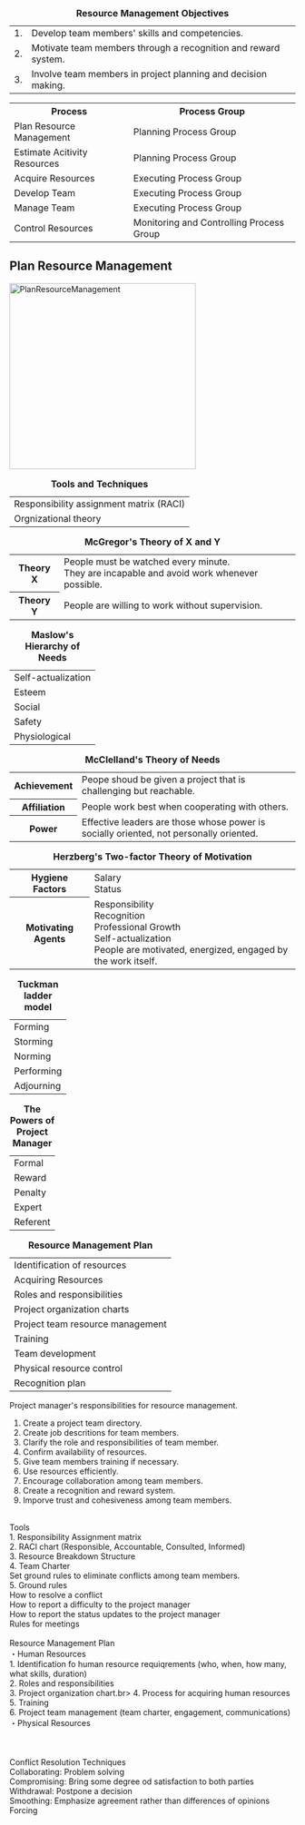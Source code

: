 <table>
   <caption><b>Resource Management Objectives</b></caption>
   <tr><td>1. </td><td>Develop team members' skills and competencies.</td>
   <tr><td>2. </td><td>Motivate team members through a recognition and reward system.</td></tr>
   <tr><td>3. </td><td>Involve team members in project planning and decision making.</td></tr>
</table>

<table>
<tr><th>Process</th><th>Process Group</th></tr>
<tr><td>Plan Resource Management</td><td>Planning Process Group</td></tr>
<tr><td>Estimate Acitivity Resources</td><td>Planning Process Group</td></tr>
<tr><td>Acquire Resources</td><td>Executing Process Group</td></tr>
<tr><td>Develop Team</td><td>Executing Process Group</td></tr>
<tr><td>Manage Team</td><td>Executing Process Group</td></tr>
<tr><td>Control Resources</td><td>Monitoring and Controlling Process Group</td></tr>
</table>

<h2>Plan Resource Management</h2>
<img width="328" alt="PlanResourceManagement" src="https://user-images.githubusercontent.com/3501210/103713579-0cce4980-5000-11eb-9e12-bbfe45b3314d.PNG">

<table>
   <caption><b>Tools and Techniques</b></caption>
   <tr><td>Responsibility assignment matrix (RACI)</td></tr>
   <tr><td>Orgnizational theory</td></tr>
</table>

<table>
   <caption><b>McGregor's Theory of X and Y</b></caption>
   <tr><th>Theory X</th>
   <td>
People must be watched every minute.<br>
They are incapable and avoid work whenever possible.
   </td>
   </tr>
   <tr><th>Theory Y</th>
   <td>
People are willing to work without supervision.
   </td>
   </tr>
</table>

<table>
<caption><b>Maslow's Hierarchy of Needs</b></caption>
<tr><td>Self-actualization</td></tr>
<tr><td>Esteem</td></tr>
<tr><td>Social</td></tr>
<tr><td>Safety</td></tr>
<tr><td>Physiological</td></tr>
</table>

<table>
<caption><b>McClelland's Theory of Needs</b></caption>
   <tr><th>Achievement</th><td>Peope shoud be given a project that is challenging but reachable.</td></tr>
   <tr><th>Affiliation</th><td>People work best when cooperating with others.</td></tr>
   <tr><th>Power</th><td>Effective leaders are those whose power is socially oriented, not personally oriented.</td></tr>
</table>

<table>
<caption><b>Herzberg's Two-factor Theory of Motivation</b></caption>
   <tr><th>Hygiene Factors</th><td>Salary<br>Status</td></tr>
   <tr><th>Motivating Agents</th>
      <td>
Responsibility<br>
Recognition<br>
Professional Growth<br>
Self-actualization<br>
People are motivated, energized, engaged by the work itself.
      </td>
   </tr>
</table>

<table>
<caption><b>Tuckman ladder model</b></caption>
   <tr><td>Forming</td></tr>
   <tr><td>Storming</td></tr>
   <tr><td>Norming</td></tr>
   <tr><td>Performing</td></tr>
   <tr><td>Adjourning</td></tr>
</table>

<table>
<caption><b>The Powers of Project Manager</b></caption>
   <tr><td>Formal</td></tr>
   <tr><td>Reward</td></tr>
   <tr><td>Penalty</td></tr>
   <tr><td>Expert</td></tr>
   <tr><td>Referent</td></tr>
</table>

<table>
   <caption><b>Resource Management Plan</b></caption>
   <tr><td>Identification of resources</td></tr>
   <tr><td>Acquiring Resources</td></tr>
   <tr><td>Roles and responsibilities</td></tr>
   <tr><td>Project organization charts</td></tr>
   <tr><td>Project team resource management</td></tr>
   <tr><td>Training</td></tr>
   <tr><td>Team development</td></tr>
   <tr><td>Physical resource control</td></tr>
   <tr><td>Recognition plan</td></tr>
</table>
   
Project manager's responsibilities for resource management.<br>
1. Create a project team directory.<br>
2. Create job descritions for team members.<br>
3. Clarify the role and responsibilities of team member.<br>
4. Confirm availability of resources.<br>
5. Give team members training if necessary.<br>
6. Use resources efficiently.<br>
7. Encourage collaboration among team members.<br>
8. Create a recognition and reward system.<br>
9. Imporve trust and cohesiveness among team members.<br>
<br>
Tools<br>
1. Responsibility Assignment matrix<br>
2. RACI chart (Responsible, Accountable, Consulted, Informed)<br>
3. Resource Breakdown Structure<br>
4. Team Charter<br>
   Set ground rules to eliminate conflicts among team members.<br>
5. Ground rules<br>
How to resolve a conflict<br>
How to report a difficulty to the project manager<br>
How to report the status updates to the project manager<br>
Rules for meetings<br>
   <br>
Resource Management Plan<br>
・Human Resources<br>
1. Identification fo human resource requiqrements (who, when, how many, what skills, duration)<br>
2. Roles and responsibilities<br>
3. Project organization chart.br>
4. Process for acquiring human resources<br>
5. Training<br>
6. Project team management (team charter, engagement, communications)<br>
・Physical Resources<br>


<br>
<br>
<br>
Conflict Resolution Techniques<br>
Collaborating: Problem solving<br>
Compromising: Bring some degree od satisfaction to both parties<br>
Withdrawal: Postpone a decision<br>
Smoothing: Emphasize agreement rather than differences of opinions<br>
Forcing<br>
